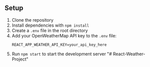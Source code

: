 ## Setup

1. Clone the repository
2. Install dependencies with `npm install`
3. Create a `.env` file in the root directory
4. Add your OpenWeatherMap API key to the `.env` file:
   ```
   REACT_APP_WEATHER_API_KEY=your_api_key_here
   ```
5. Run `npm start` to start the development server "# React-Weather-Project" 
